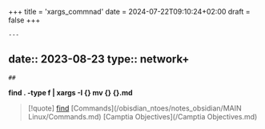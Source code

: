 +++
title = 'xargs_commnad'
date = 2024-07-22T09:10:24+02:00
draft = false
+++

    ---
date:: 2023-08-23
type:: network+
---
	## 
**find . -type f | xargs -I {} mv {} {}.md**

>[!quote] [find](/obisdian_ntoes/notes_obsidian/Linux/commands/find.md) [Commands](/obisdian_ntoes/notes_obsidian/MAIN Linux/Commands.md) [Camptia Objectives](/Camptia Objectives.md)